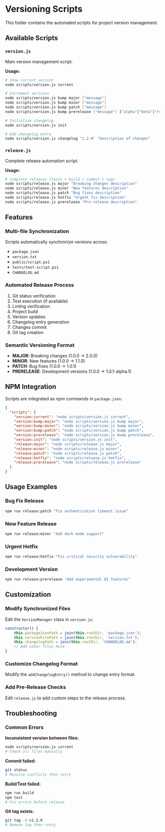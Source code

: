 # Versioning Scripts

This folder contains the automated scripts for project version management.

## Available Scripts

### `version.js`
Main version management script.

**Usage:**
```bash
# Show current version
node scripts/version.js current

# Increment versions
node scripts/version.js bump major ["message"]
node scripts/version.js bump minor ["message"] 
node scripts/version.js bump patch ["message"]
node scripts/version.js bump prerelease ["message"] ["alpha"|"beta"|"rc"]

# Initialize changelog
node scripts/version.js init

# Add changelog entry
node scripts/version.js changelog "1.2.0" "Description of changes"
```

### `release.js`
Complete release automation script.

**Usage:**
```bash
# Complete releases (tests + build + commit + tag)
node scripts/release.js major "Breaking changes description"
node scripts/release.js minor "New features description"
node scripts/release.js patch "Bug fixes description" 
node scripts/release.js hotfix "Urgent fix description"
node scripts/release.js prerelease "Pre-release description"
```

## Features

### Multi-file Synchronization
Scripts automatically synchronize versions across:
- `package.json`
- `version.txt` 
- `public/script.ps1`
- `tests/test-script.ps1`
- `CHANGELOG.md`

### Automated Release Process
1. Git status verification
2. Test execution (if available)
3. Linting verification
4. Project build
5. Version updates
6. Changelog entry generation
7. Changes commit
8. Git tag creation

### Semantic Versioning Format
- **MAJOR**: Breaking changes (1.0.0 → 2.0.0)
- **MINOR**: New features (1.0.0 → 1.1.0)
- **PATCH**: Bug fixes (1.0.0 → 1.0.1)
- **PRERELEASE**: Development versions (1.0.0 → 1.0.1-alpha.1)

## NPM Integration

Scripts are integrated as npm commands in `package.json`:

```json
{
  "scripts": {
    "version:current": "node scripts/version.js current",
    "version:bump:major": "node scripts/version.js bump major",
    "version:bump:minor": "node scripts/version.js bump minor", 
    "version:bump:patch": "node scripts/version.js bump patch",
    "version:prerelease": "node scripts/version.js bump prerelease",
    "version:init": "node scripts/version.js init",
    "release:major": "node scripts/release.js major",
    "release:minor": "node scripts/release.js minor",
    "release:patch": "node scripts/release.js patch",
    "release:hotfix": "node scripts/release.js hotfix",
    "release:prerelease": "node scripts/release.js prerelease"
  }
}
```

## Usage Examples

### Bug Fix Release
```bash
npm run release:patch "Fix authentication timeout issue"
```

### New Feature Release  
```bash
npm run release:minor "Add dark mode support"
```

### Urgent Hotfix
```bash
npm run release:hotfix "Fix critical security vulnerability"
```

### Development Version
```bash
npm run release:prerelease "Add experimental AI features"
```

## Customization

### Modify Synchronized Files
Edit the `VersionManager` class in `version.js`:

```javascript
constructor() {
    this.packageJsonPath = join(this.rootDir, 'package.json');
    this.versionFilePath = join(this.rootDir, 'version.txt');
    this.changelogPath = join(this.rootDir, 'CHANGELOG.md');
    // Add other files here
}
```

### Customize Changelog Format
Modify the `addChangelogEntry()` method to change entry format.

### Add Pre-Release Checks
Edit `release.js` to add custom steps to the release process.

## Troubleshooting

### Common Errors

**Inconsistent version between files:**
```bash
node scripts/version.js current
# Check all files manually
```

**Commit failed:**
```bash
git status
# Resolve conflicts then retry
```

**Build/Test failed:**
```bash
npm run build
npm test  
# Fix errors before release
```

**Git tag exists:**
```bash
git tag -d v1.2.0
# Remove tag then retry
```
